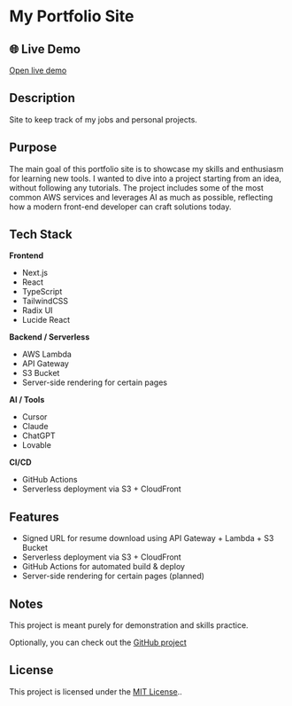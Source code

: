 # My Portfolio Site

## 🌐 Live Demo

[Open live demo](https://d2uxrwionurg14.cloudfront.net)

## Description

Site to keep track of my jobs and personal projects.

## Purpose

The main goal of this portfolio site is to showcase my skills and enthusiasm for learning new tools. I wanted to dive into a project starting from an idea, without following any tutorials. The project includes some of the most common AWS services and leverages AI as much as possible, reflecting how a modern front-end developer can craft solutions today.

## Tech Stack

**Frontend**

- Next.js
- React
- TypeScript
- TailwindCSS
- Radix UI
- Lucide React

**Backend / Serverless**

- AWS Lambda
- API Gateway
- S3 Bucket
- Server-side rendering for certain pages

**AI / Tools**

- Cursor
- Claude
- ChatGPT
- Lovable

**CI/CD**

- GitHub Actions
- Serverless deployment via S3 + CloudFront

## Features

- Signed URL for resume download using API Gateway + Lambda + S3 Bucket
- Serverless deployment via S3 + CloudFront
- GitHub Actions for automated build & deploy
- Server-side rendering for certain pages (planned)

## Notes

This project is meant purely for demonstration and skills practice.

Optionally, you can check out the [GitHub project](https://github.com/users/baltasarsolanilla/projects/2)

## License

This project is licensed under the [MIT License](LICENSE)..
